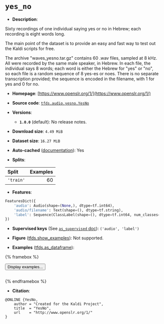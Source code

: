 <div itemscope itemtype="http://schema.org/Dataset">
  <div itemscope itemprop="includedInDataCatalog" itemtype="http://schema.org/DataCatalog">
    <meta itemprop="name" content="TensorFlow Datasets" />
  </div>
  <meta itemprop="name" content="yes_no" />
  <meta itemprop="description" content="Sixty recordings of one individual saying yes or no in Hebrew; each recording is eight words long.&#10;&#10;The main point of the dataset is to provide an easy and fast way to test out the Kaldi scripts for free.&#10;&#10;The archive &quot;waves_yesno.tar.gz&quot; contains 60 .wav files, sampled at 8 kHz.&#10;All were recorded by the same male speaker, in Hebrew.&#10;In each file, the individual says 8 words; each word is either the Hebrew for &quot;yes&quot; or &quot;no&quot;,&#10;so each file is a random sequence of 8 yes-es or noes.&#10;There is no separate transcription provided; the sequence is encoded in the filename, with 1 for yes and 0 for no.&#10;&#10;To use this dataset:&#10;&#10;```python&#10;import tensorflow_datasets as tfds&#10;&#10;ds = tfds.load(&#x27;yes_no&#x27;, split=&#x27;train&#x27;)&#10;for ex in ds.take(4):&#10;  print(ex)&#10;```&#10;&#10;See [the guide](https://www.tensorflow.org/datasets/overview) for more&#10;informations on [tensorflow_datasets](https://www.tensorflow.org/datasets).&#10;&#10;" />
  <meta itemprop="url" content="https://www.tensorflow.org/datasets/catalog/yes_no" />
  <meta itemprop="sameAs" content="https://www.openslr.org/1/" />
  <meta itemprop="citation" content="@ONLINE {YesNo,&#10;    author = &quot;Created for the Kaldi Project&quot;,&#10;    title  = &quot;YesNo&quot;,&#10;    url    = &quot;http://www.openslr.org/1/&quot;&#10;}" />
</div>

# `yes_no`


*   **Description**:

Sixty recordings of one individual saying yes or no in Hebrew; each recording is
eight words long.

The main point of the dataset is to provide an easy and fast way to test out the
Kaldi scripts for free.

The archive "waves_yesno.tar.gz" contains 60 .wav files, sampled at 8 kHz. All
were recorded by the same male speaker, in Hebrew. In each file, the individual
says 8 words; each word is either the Hebrew for "yes" or "no", so each file is
a random sequence of 8 yes-es or noes. There is no separate transcription
provided; the sequence is encoded in the filename, with 1 for yes and 0 for no.

*   **Homepage**: [https://www.openslr.org/1/](https://www.openslr.org/1/)

*   **Source code**:
    [`tfds.audio.yesno.YesNo`](https://github.com/tensorflow/datasets/tree/master/tensorflow_datasets/audio/yesno/yesno.py)

*   **Versions**:

    *   **`1.0.0`** (default): No release notes.

*   **Download size**: `4.49 MiB`

*   **Dataset size**: `16.27 MiB`

*   **Auto-cached**
    ([documentation](https://www.tensorflow.org/datasets/performances#auto-caching)):
    Yes

*   **Splits**:

Split     | Examples
:-------- | -------:
`'train'` | 60

*   **Features**:

```python
FeaturesDict({
    'audio': Audio(shape=(None,), dtype=tf.int64),
    'audio/filename': Text(shape=(), dtype=tf.string),
    'label': Sequence(ClassLabel(shape=(), dtype=tf.int64, num_classes=2)),
})
```

*   **Supervised keys** (See
    [`as_supervised` doc](https://www.tensorflow.org/datasets/api_docs/python/tfds/load#args)):
    `('audio', 'label')`

*   **Figure**
    ([tfds.show_examples](https://www.tensorflow.org/datasets/api_docs/python/tfds/visualization/show_examples)):
    Not supported.

*   **Examples**
    ([tfds.as_dataframe](https://www.tensorflow.org/datasets/api_docs/python/tfds/as_dataframe)):

<!-- mdformat off(HTML should not be auto-formatted) -->

{% framebox %}

<button id="displaydataframe">Display examples...</button>
<div id="dataframecontent" style="overflow-x:auto"></div>
<script src="https://www.gstatic.com/external_hosted/jquery2.min.js"></script>
<script>
var url = "https://storage.googleapis.com/tfds-data/visualization/dataframe/yes_no-1.0.0.html";
$(document).ready(() => {
  $("#displaydataframe").click((event) => {
    // Disable the button after clicking (dataframe loaded only once).
    $("#displaydataframe").prop("disabled", true);

    // Pre-fetch and display the content
    $.get(url, (data) => {
      $("#dataframecontent").html(data);
    }).fail(() => {
      $("#dataframecontent").html(
        'Error loading examples. If the error persist, please open '
        + 'a new issue.'
      );
    });
  });
});
</script>

{% endframebox %}

<!-- mdformat on -->

*   **Citation**:

```
@ONLINE {YesNo,
    author = "Created for the Kaldi Project",
    title  = "YesNo",
    url    = "http://www.openslr.org/1/"
}
```
